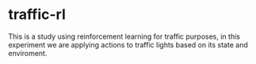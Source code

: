 # traffic-rl
This is a study using reinforcement learning for traffic purposes, in this experiment we are applying actions to traffic lights based on its state and enviroment.
